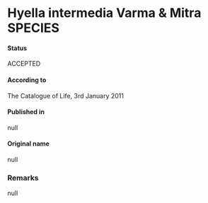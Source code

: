 Hyella intermedia Varma & Mitra SPECIES
=======

#### Status
ACCEPTED

#### According to
The Catalogue of Life, 3rd January 2011

#### Published in
null

#### Original name
null

### Remarks
null